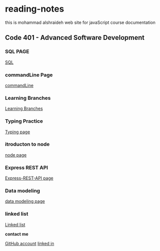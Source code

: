 # reading-notes

this is mohammad alshraideh web site for  javaScript course documentation  


## Code 401 - Advanced Software Development

  ### SQL PAGE 

[SQL](./sql.md)

### commandLine Page

[commandLine](./commandLine.md)


### Learning Branches 

[Learning Branches](./learningBranches.md)

### Typing Practice 

[Typing page](TypingPractice.md)

### itroducton to node 
[node page](./node.md)

### Express REST API

[Express-REST-API page](Express-REST-API.md)


### Data modeling
[data modeling page](DataModeling.md)

### linked list
[Linked list](linked-list.md)



**contact me**

[GitHub account](https://github.com/mohammadsh96)
[linked in ](https://www.linkedin.com/in/mohammad-alshraideh-67820b186/)
